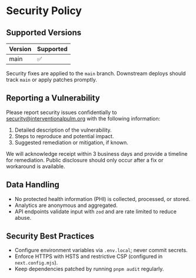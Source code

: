 # Security Policy

## Supported Versions

| Version | Supported |
| ------- | --------- |
| main    | ✅        |

Security fixes are applied to the `main` branch. Downstream deploys should track `main` or apply patches promptly.

## Reporting a Vulnerability

Please report security issues confidentially to security@interventionalpulm.org with the following information:

1. Detailed description of the vulnerability.
2. Steps to reproduce and potential impact.
3. Suggested remediation or mitigation, if known.

We will acknowledge receipt within 3 business days and provide a timeline for remediation. Public disclosure should only occur after a fix or workaround is available.

## Data Handling

- No protected health information (PHI) is collected, processed, or stored.
- Analytics are anonymous and aggregated.
- API endpoints validate input with `zod` and are rate limited to reduce abuse.

## Security Best Practices

- Configure environment variables via `.env.local`; never commit secrets.
- Enforce HTTPS with HSTS and restrictive CSP (configured in `next.config.mjs`).
- Keep dependencies patched by running `pnpm audit` regularly.

